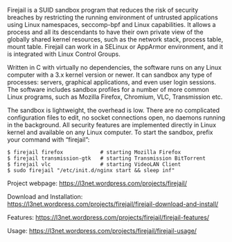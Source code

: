 Firejail is a SUID sandbox program that reduces the risk of security breaches by restricting the running environment of untrusted applications using Linux namespaces, seccomp-bpf and Linux capabilities. It allows a process and all its descendants to have their own private view of the globally shared kernel resources, such as the network stack, process table, mount table. Firejail can work in a SELinux or AppArmor environment, and it is integrated with Linux Control Groups.

Written in C with virtually no dependencies, the software runs on any Linux computer with a 3.x kernel version or newer. It can sandbox any type of processes: servers, graphical applications, and even user login sessions. The software includes sandbox profiles for a number of more common Linux programs, such as Mozilla Firefox, Chromium, VLC, Transmission etc.

The sandbox is lightweight, the overhead is low. There are no complicated configuration files to edit, no socket connections open, no daemons running in the background. All security features are implemented directly in Linux kernel and available on any Linux computer. To start the sandbox, prefix your command with “firejail”:

    $ firejail firefox            # starting Mozilla Firefox
    $ firejail transmission-gtk   # starting Transmission BitTorrent 
    $ firejail vlc                # starting VideoLAN Client
    $ sudo firejail "/etc/init.d/nginx start && sleep inf"

Project webpage: https://l3net.wordpress.com/projects/firejail/

Download and Installation: https://l3net.wordpress.com/projects/firejail/firejail-download-and-install/

Features: https://l3net.wordpress.com/projects/firejail/firejail-features/

Usage: https://l3net.wordpress.com/projects/firejail/firejail-usage/
